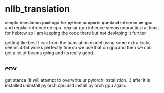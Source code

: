 # nllb_translation
simple translation package for python supports quntized infrence on gpu and regular infrence on cpu. 
regular gpu infrence seems unpractical at least for hebrew so I am keeping the code there but not devloping it further



getting the best I can from the translation model using some extra tricks
seems 4-bit works perfectly fine so we use that on gpu and then we can get a lot of beams going and its really good.

## env 
get stanza (it will attempt to overwrite ur pytorch installation...)
after it is installed uninstall pytorch cpu and install pytorch gpu again.

